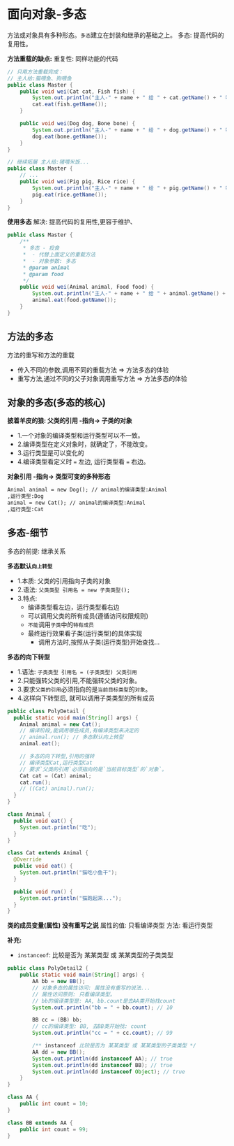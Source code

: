 # 面向对象-多态
方法或对象具有多种形态。`多态`建立在封装和继承的基础之上。
多态: 提高代码的复用性。


**方法重载的缺点:**
重复性: 同样功能的代码
```java
// 只用方法重载完成：
// 主人给:猫喂鱼、狗喂鱼
public class Master {
    public void wei(Cat cat, Fish fish) {
        System.out.println("主人-" + name + " 给 " + cat.getName() + " 喂:" + fish.getName());
        cat.eat(fish.getName());
    }

    public void wei(Dog dog, Bone bone) {
        System.out.println("主人-" + name + " 给 " + dog.getName() + " 喂:" + bone.getName());
        dog.eat(bone.getName());
    }
}

// 继续拓展 主人给:猪喂米饭...
public class Master {
    // ...
    public void wei(Pig pig, Rice rice) {
        System.out.println("主人-" + name + " 给 " + pig.getName() + " 喂:" + rice.getName());
        pig.eat(rice.getName());
    }
}
```
**使用多态**
解决: 提高代码的复用性,更容于维护、
```java
public class Master {
    /**
     * 多态 - 投食
     *  - 代替上面定义的重载方法
     *  - 对象参数: 多态
     * @param animal
     * @param food
     */
    public void wei(Animal animal, Food food) {
        System.out.println("主人-" + name + " 给 " + animal.getName() + " 喂:" + food.getName());
        animal.eat(food.getName());
    }
}
```


## 方法的多态
方法的重写和方法的重载
- 传入不同的参数,调用不同的重载方法 => 方法多态的体验
- 重写方法,通过不同的父子对象调用重写方法 => 方法多态的体验


## 对象的多态(多态的核心)
**披着羊皮的狼: 父类的引用 -指向-> 子类的对象**
- 1.一个对象的编译类型和运行类型可以不一致。
- 2.编译类型在定义对象时，就确定了，不能改变。
- 3.运行类型是可以变化的
- 4.编译类型看定义时 `=` 左边, 运行类型看 `=` 右边。

**对象引用 -指向-> 类型可变的多种形态**
```markdown
Animal animal = new Dog(); // animal的编译类型:Animal
,运行类型:Dog
animal = new Cat(); // animal的编译类型:Animal
,运行类型:Cat
```



## 多态-细节
多态的前提: 继承关系

**多态默认`向上转型`**

- 1.本质: 父类的引用指向子类的对象
- 2.语法: `父类类型 引用名 = new 子类类型();`
- 3.特点:
  - 编译类型看左边，运行类型看右边
  - 可以调用父类的所有成员(遵循访问权限规则)
  - `不能`调用`子类`中的`特有成员`
  - 最终运行效果看子类(运行类型)的具体实现
    + 调用方法时,按照从子类(运行类型)开始查找...

**多态的向下转型**
- 1.语法: `子类类型 引用名 = (子类类型) 父类引用`
- 2.只能强转父类的引用,不能强转父类的对象。
- 3.要求`父类的引用`必须指向的是`当前目标类型`的`对象`。
- 4.这样向下转型后, 就可以调用子类类型的所有成员

```java
public class PolyDetail {
  public static void main(String[] args) {
    Animal animal = new Cat();
    // 编译阶段,能调用哪些成员,有编译类型来决定的
    // animal.run(); // 多态默认向上转型
    animal.eat();

    // 多态的向下转型,引用的强转
    // 编译类型Cat,运行类型Cat
    // 要求`父类的引用`必须指向的是`当前目标类型`的`对象`。
    Cat cat = (Cat) animal;
    cat.run();
    // ((Cat) animal).run();
  }
}

class Animal {
  public void eat() {
    System.out.println("吃");
  }
}

class Cat extends Animal {
  @Override
  public void eat() {
    System.out.println("猫吃小鱼干");
  }

  public void run() {
    System.out.println("猫跑起来...");
  }
}
```

**类的成员变量(属性) 没有重写之说**
属性的值: 只看编译类型
方法: 看运行类型

****补充:****
- `instanceof`:  比较是否为 某某类型 或 某某类型的子类类型

```java
public class PolyDetail2 {
    public static void main(String[] args) {
        AA bb = new BB();
        // 对象多态的属性访问: 属性没有重写的说法...
        // 属性访问原则: 只看编译类型。
        // bb的编译类型是: AA, bb.count是去AA类开始找count
        System.out.println("bb = " + bb.count); // 10

        BB cc = (BB) bb;
        // cc的编译类型: BB, 去BB类开始找: count
        System.out.println("cc = " + cc.count); // 99

        /** instanceof 比较是否为 某某类型 或 某某类型的子类类型 */
        AA dd = new BB();
        System.out.println(dd instanceof AA); // true
        System.out.println(dd instanceof BB); // true
        System.out.println(dd instanceof Object); // true
    }
}

class AA {
    public int count = 10;
}

class BB extends AA {
    public int count = 99;
}
```






